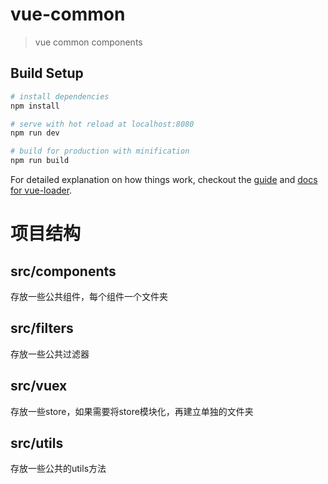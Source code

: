 # vue-common

> vue common components

## Build Setup

``` bash
# install dependencies
npm install

# serve with hot reload at localhost:8080
npm run dev

# build for production with minification
npm run build
```

For detailed explanation on how things work, checkout the [guide](http://vuejs-templates.github.io/webpack/) and [docs for vue-loader](http://vuejs.github.io/vue-loader).

# 项目结构
## src/components
  存放一些公共组件，每个组件一个文件夹

## src/filters
  存放一些公共过滤器

## src/vuex
  存放一些store，如果需要将store模块化，再建立单独的文件夹

## src/utils
  存放一些公共的utils方法
